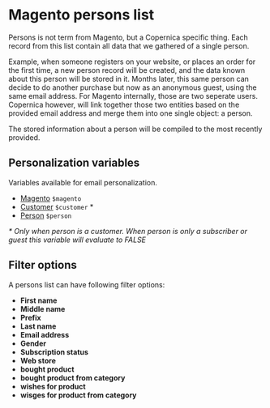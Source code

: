 # Magento persons list

Persons is not term from Magento, but a Copernica specific thing. Each record from
this list contain all data that we gathered of a single person. 

Example, when someone registers on your website, or places an order for the first time, a new person record will be created, and the data known about this person will be stored in it. Months later, this same person can decide to do another purchase but now as an anonymous guest, using the 
same email address. For Magento internally, those are two seperate users. 
Copernica however, will link together those two entities based on the provided email address and 
merge them into one single object: a person. 

The stored information about a person will be compiled to the most recently provided. 

## Personalization variables

Variables available for email personalization.

- [Magento](copernica-docs:MarketingSuite/magento-integration/object/magento) `$magento` 
- [Customer](copernica-docs:MarketingSuite/magento-integration/object/customer) `$customer` \*
- [Person](copernica-docs:MarketingSuite/magento-integration/object/customer) `$person`

_\* Only when person is a customer. When person is only a subscriber or guest this variable will evaluate to FALSE_

## Filter options

A persons list can have following filter options:

* **First name**
* **Middle name**
* **Prefix**
* **Last name**
* **Email address**
* **Gender**
* **Subscription status**
* **Web store**
* **bought product**
* **bought product from category**
* **wishes for product**
* **wisges for product from category**
